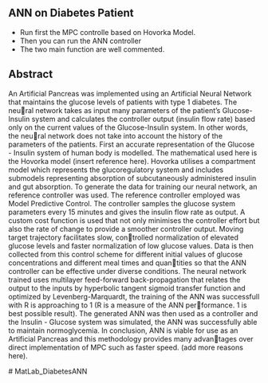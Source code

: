## ANN on Diabetes Patient ##

- Run first the MPC controlle based on Hovorka Model.
- Then you can run the ANN controller
- The two main function are well commented.

## Abstract ##

An Artificial Pancreas was implemented using an Artificial Neural Network
that maintains the glucose levels of patients with type 1 diabetes. The neural network takes as input many parameters of the patient’s Glucose-Insulin
system and calculates the controller output (insulin flow rate) based only on
the current values of the Glucose-Insulin system. In other words, the neural network does not take into account the history of the parameters of the
patients. First an accurate representation of the Glucose - Insulin system
of human body is modelled. The mathematical used here is the Hovorka
model (insert reference here). Hovorka utilises a compartment model which
represents the glucoregulatory system and includes submodels representing
absorption of subcutaneously administered insulin and gut absorption. To
generate the data for training our neural network, an reference controller
was used. The reference controller employed was Model Predictive Control.
The controller samples the glucose system parameters every 15 minutes and
gives the insulin flow rate as output. A custom cost function is used that not
only minimises the controller effort but also the rate of change to provide a
smoother controller output. Moving target trajectory facilitates slow, controlled normalization of elevated glucose levels and faster normalization of low
glucose values. Data is then collected from this control scheme for different
initial values of glucose concentrations and different meal times and quantities so that the ANN controller can be effective under diverse conditions.
The neural network trained uses multilayer feed-forward back-propagation
that relates the output to the inputs by hyperbolic tangent sigmoid transfer
function and optimized by Levenberg-Marquardt, the training of the ANN
was successfull with R is approaching to 1 (R is a measure of the ANN performance. 1 is best possible result). The generated ANN was then used as
a controller and the Insulin - Glucose system was simulated, the ANN was
successfully able to maintain normoglycemia. In conclusion, ANN is viable
for use as an Artificial Pancreas and this methodology provides many advantages over direct implementation of MPC such as faster speed. (add more
reasons here).



#   M a t L a b _ D i a b e t e s A N N 
 
 
